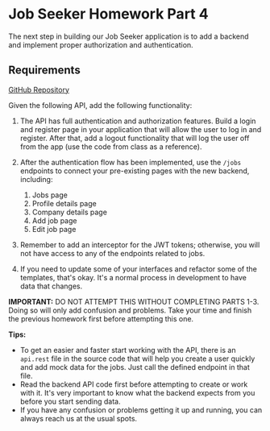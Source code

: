 # Job Seeker Homework Part 4

The next step in building our Job Seeker application is to add a backend and implement proper authorization and authentication.

## Requirements

[GitHub Repository](https://github.com/aa-codecademy/mkwd13-js-09-angular/tree/main/G7/homework-api/job-seeker-api)

Given the following API, add the following functionality:

1. The API has full authentication and authorization features. Build a login and register page in your application that will allow the user to log in and register. After that, add a logout functionality that will log the user off from the app (use the code from class as a reference).
2. After the authentication flow has been implemented, use the `/jobs` endpoints to connect your pre-existing pages with the new backend, including:

   1. Jobs page
   2. Profile details page
   3. Company details page
   4. Add job page
   5. Edit job page

3. Remember to add an interceptor for the JWT tokens; otherwise, you will not have access to any of the endpoints related to jobs.

4. If you need to update some of your interfaces and refactor some of the templates, that's okay. It's a normal process in development to have data that changes.

**IMPORTANT:** DO NOT ATTEMPT THIS WITHOUT COMPLETING PARTS 1-3. Doing so will only add confusion and problems. Take your time and finish the previous homework first before attempting this one.

**Tips:**

- To get an easier and faster start working with the API, there is an `api.rest` file in the source code that will help you create a user quickly and add mock data for the jobs. Just call the defined endpoint in that file.
- Read the backend API code first before attempting to create or work with it. It's very important to know what the backend expects from you before you start sending data.
- If you have any confusion or problems getting it up and running, you can always reach us at the usual spots.
